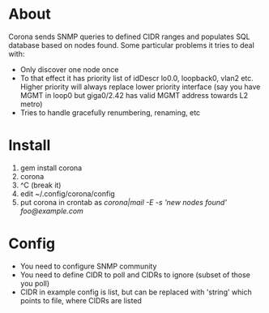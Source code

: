 # About
  Corona sends SNMP queries to defined CIDR ranges and populates SQL database based on nodes found. Some particular problems it tries to deal with:
  * Only discover one node once
  * To that effect it has priority list of idDescr lo0.0, loopback0, vlan2 etc. Higher priority will always replace lower priority interface (say you have MGMT in loop0 but giga0/2.42 has valid MGMT address towards L2 metro)
  * Tries to handle gracefully renumbering, renaming, etc

# Install
  1. gem install corona
  2. corona
  3. ^C (break it)
  4. edit ~/.config/corona/config 
  5. put corona in crontab as _corona|mail -E -s 'new nodes found' foo@example.com_

# Config
  * You need to configure SNMP community
  * You need to define CIDR to poll and CIDRs to ignore (subset of those you poll)
  * CIDR in example config is list, but can be replaced with 'string' which points to file, where CIDRs are listed
